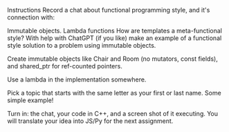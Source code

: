 Instructions
Record a chat about functional programming style, and it's connection with:

Immutable objects.
Lambda functions
How are templates a meta-functional style?
With help with ChatGPT (if you like) make an example of a functional style solution to a problem using immutable objects.

Create immutable objects like Chair and Room (no mutators, const fields), and shared_ptr for ref-counted pointers.

Use a lambda in the implementation somewhere.

Pick a topic that starts with the same letter as your first or last name.  Some simple example!

Turn in: the chat, your code in C++, and a screen shot of it executing.  You will translate your idea into JS/Py for the next assignment.